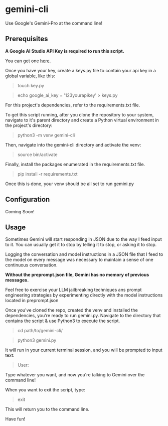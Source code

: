 # gemini-cli

Use Google's Gemini-Pro at the command line!

## Prerequisites

**A Google AI Studio API Key is required to run this script.** 

You can get one [here](https://makersuite.google.com/app/apikey). 

Once you have your key, create a keys.py file to contain your api key in a global variable, like this:

> touch key.py

> echo google_ai_key = '123yourapikey' > keys.py

For this project's dependencies, refer to the requirements.txt file.

To get this script running, after you clone the repository to your system, navigate to it's parent directory and create a Python virtual environment in the project's directory:

> python3 -m venv gemini-cli

Then, navigate into the gemini-cli directory and activate the venv:

> source bin/activate

Finally, install the packages enumerated in the requirements.txt file.

> pip install -r requirements.txt

Once this is done, your venv should be all set to run gemini.py

## Configuration

Coming Soon!

## Usage

Sometimes Gemini will start responding in JSON due to the way I feed input to it. You can usually get it to stop by telling it to stop, or asking it to stop.

Logging the conversation and model instructions in a JSON file that I feed to the model on every message was necessary to maintain a sense of one continuous conversation.

**Without the preprompt.json file, Gemini has no memory of previous messages.**

Feel free to exercise your LLM jailbreaking techniques ans prompt engineering strategies by experimenting directly with the model instructions located in preprompt.json

Once you've cloned the repo, created the venv and installed the dependencies, you're ready to run gemini.py. Navigate to the directory that contains the script & use Python3 to execute the script.

> cd path/to/gemini-cli/

> python3 gemini.py

It will run in your current terminal session, and you will be prompted to input text:

> User:

Type whatever you want, and now you're talking to Gemini over the command line!

When you want to exit the script, type:

> exit

This will return you to the command line.

Have fun!
